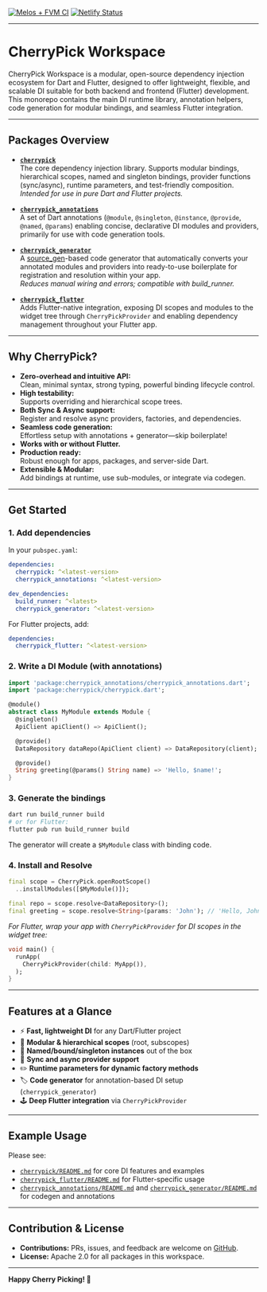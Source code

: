[![Melos + FVM CI](https://github.com/pese-git/cherrypick/actions/workflows/pipeline.yml/badge.svg)](https://github.com/pese-git/cherrypick/actions/workflows/pipeline.yml)
[![Netlify Status](https://api.netlify.com/api/v1/badges/3c3e0f98-27a9-4dd4-9eab-4be0b96798b8/deploy-status)](https://app.netlify.com/projects/cherrypick-di/deploys)

---

# CherryPick Workspace

CherryPick Workspace is a modular, open-source dependency injection ecosystem for Dart and Flutter, designed to offer lightweight, flexible, and scalable DI suitable for both backend and frontend (Flutter) development. This monorepo contains the main DI runtime library, annotation helpers, code generation for modular bindings, and seamless Flutter integration.

---

## Packages Overview

- **[`cherrypick`](./cherrypick)**  
  The core dependency injection library. Supports modular bindings, hierarchical scopes, named and singleton bindings, provider functions (sync/async), runtime parameters, and test-friendly composition.  
  _Intended for use in pure Dart and Flutter projects._

- **[`cherrypick_annotations`](./cherrypick_annotations)**  
  A set of Dart annotations (`@module`, `@singleton`, `@instance`, `@provide`, `@named`, `@params`) enabling concise, declarative DI modules and providers, primarily for use with code generation tools.

- **[`cherrypick_generator`](./cherrypick_generator)**  
  A [source_gen](https://pub.dev/packages/source_gen)-based code generator that automatically converts your annotated modules and providers into ready-to-use boilerplate for registration and resolution within your app.  
  _Reduces manual wiring and errors; compatible with build_runner._

- **[`cherrypick_flutter`](./cherrypick_flutter)**  
  Adds Flutter-native integration, exposing DI scopes and modules to the widget tree through `CherryPickProvider` and enabling dependency management throughout your Flutter app.

---

## Why CherryPick?

- **Zero-overhead and intuitive API:**  
  Clean, minimal syntax, strong typing, powerful binding lifecycle control.
- **High testability:**  
  Supports overriding and hierarchical scope trees.
- **Both Sync & Async support:**  
  Register and resolve async providers, factories, and dependencies.
- **Seamless code generation:**  
  Effortless setup with annotations + generator—skip boilerplate!
- **Works with or without Flutter.**
- **Production ready:**  
  Robust enough for apps, packages, and server-side Dart.
- **Extensible & Modular:**  
  Add bindings at runtime, use sub-modules, or integrate via codegen.

---

## Get Started

### 1. Add dependencies

In your `pubspec.yaml`:

```yaml
dependencies:
  cherrypick: ^<latest-version>
  cherrypick_annotations: ^<latest-version>

dev_dependencies:
  build_runner: ^<latest>
  cherrypick_generator: ^<latest-version>
```

For Flutter projects, add:

```yaml
dependencies:
  cherrypick_flutter: ^<latest-version>
```

### 2. Write a DI Module (with annotations)

```dart
import 'package:cherrypick_annotations/cherrypick_annotations.dart';
import 'package:cherrypick/cherrypick.dart';

@module()
abstract class MyModule extends Module {
  @singleton()
  ApiClient apiClient() => ApiClient();

  @provide()
  DataRepository dataRepo(ApiClient client) => DataRepository(client);

  @provide()
  String greeting(@params() String name) => 'Hello, $name!';
}
```

### 3. Generate the bindings

```sh
dart run build_runner build
# or for Flutter:
flutter pub run build_runner build
```

The generator will create a `$MyModule` class with binding code.

### 4. Install and Resolve

```dart
final scope = CherryPick.openRootScope()
  ..installModules([$MyModule()]);

final repo = scope.resolve<DataRepository>();
final greeting = scope.resolve<String>(params: 'John'); // 'Hello, John!'
```

_For Flutter, wrap your app with `CherryPickProvider` for DI scopes in the widget tree:_

```dart
void main() {
  runApp(
    CherryPickProvider(child: MyApp()),
  );
}
```

---

## Features at a Glance

- ⚡ **Fast, lightweight DI** for any Dart/Flutter project
- 🧩 **Modular & hierarchical scopes** (root, subscopes)
- 🔖 **Named/bound/singleton instances** out of the box
- 🔄 **Sync and async provider support**
- ✏️ **Runtime parameters for dynamic factory methods**
- 🏷️ **Code generator** for annotation-based DI setup (`cherrypick_generator`)
- 🕹️ **Deep Flutter integration** via `CherryPickProvider`

---

## Example Usage

Please see:
- [`cherrypick/README.md`](./cherrypick/README.md) for core DI features and examples
- [`cherrypick_flutter/README.md`](./cherrypick_flutter/README.md) for Flutter-specific usage
- [`cherrypick_annotations/README.md`](./cherrypick_annotations/README.md) and [`cherrypick_generator/README.md`](./cherrypick_generator/README.md) for codegen and annotations

---

## Contribution & License

- **Contributions:** PRs, issues, and feedback are welcome on [GitHub](https://github.com/pese-git/cherrypick).
- **License:** Apache 2.0 for all packages in this workspace.

---

**Happy Cherry Picking! 🍒**
